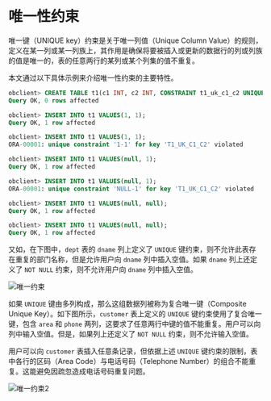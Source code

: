 # 唯一性约束 

唯一键（UNIQUE key）约束是关于唯一列值（Unique Column Value）的规则，定义在某一列或某一列族上，其作用是确保将要被插入或更新的数据行的列或列族的值是唯一的，表的任意两行的某列或某个列集的值不重复。

本文通过以下具体示例来介绍唯一性约束的主要特性。

```sql
obclient> CREATE TABLE t1(c1 INT, c2 INT, CONSTRAINT t1_uk_c1_c2 UNIQUE(c1, c2));
Query OK, 0 rows affected

obclient> INSERT INTO t1 VALUES(1, 1);
Query OK, 1 row affected 

obclient> INSERT INTO t1 VALUES(1, 1);
ORA-00001: unique constraint '1-1' for key 'T1_UK_C1_C2' violated

obclient> INSERT INTO t1 VALUES(null, 1);
Query OK, 1 row affected

obclient> INSERT INTO t1 VALUES(null, 1);
ORA-00001: unique constraint 'NULL-1' for key 'T1_UK_C1_C2' violated

obclient> INSERT INTO t1 VALUES(null, null);
Query OK, 1 row affected 

obclient> INSERT INTO t1 VALUES(null, null);
Query OK, 1 row affected
```

又如，在下图中，`dept` 表的 `dname` 列上定义了 `UNIQUE` 键约束，则不允许此表存在重复的部门名称，但是允许用户向 `dname` 列中插入空值。如果 `dname` 列上还定义了 `NOT NULL` 约束，则不允许用户向 `dname` 列中插入空值。

![唯一约束](https://help-static-aliyun-doc.aliyuncs.com/assets/img/zh-CN/4481752461/p357313.jpg)

如果 `UNIQUE` 键由多列构成，那么这组数据列被称为复合唯一键（Composite Unique Key）。如下图所示，`customer` 表上定义的 `UNIQUE` 键约束使用了复合唯一键，包含 `area` 和 `phone` 两列，这要求了任意两行中键的值不能重复。用户可以向列中输入空值。但是，如果列上还定义了 `NOT NULL` 约束，则不允许输入空值。

用户可以向 `customer` 表插入任意条记录，但依据上述 `UNIQUE` 键约束的限制，表中各行的区码（Area Code）与电话号码（Telephone Number）的组合不能重复。这能避免因疏忽造成电话号码重复问题。

![唯一约束2](https://help-static-aliyun-doc.aliyuncs.com/assets/img/zh-CN/4481752461/p355752.jpg)

​

